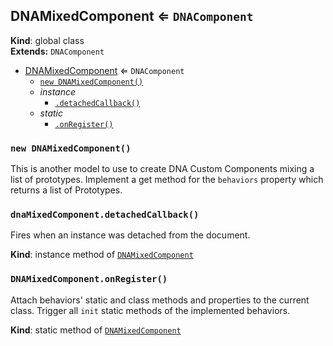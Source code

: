 <a name="DNAMixedComponent"></a>
## DNAMixedComponent ⇐ <code>DNAComponent</code>
**Kind**: global class  
**Extends:** <code>DNAComponent</code>  

* [DNAMixedComponent](#DNAMixedComponent) ⇐ <code>DNAComponent</code>
    * [`new DNAMixedComponent()`](#new_DNAMixedComponent_new)
    * _instance_
        * [`.detachedCallback()`](#DNAMixedComponent+detachedCallback)
    * _static_
        * [`.onRegister()`](#DNAMixedComponent.onRegister)

<a name="new_DNAMixedComponent_new"></a>
### `new DNAMixedComponent()`
This is another model to use to create DNA Custom Components mixing a list of prototypes.
Implement a get method for the `behaviors` property which returns a list of Prototypes.

<a name="DNAMixedComponent+detachedCallback"></a>
### `dnaMixedComponent.detachedCallback()`
Fires when an instance was detached from the document.

**Kind**: instance method of <code>[DNAMixedComponent](#DNAMixedComponent)</code>  
<a name="DNAMixedComponent.onRegister"></a>
### `DNAMixedComponent.onRegister()`
Attach behaviors' static and class methods and properties to the current class.
Trigger all `init` static methods of the implemented behaviors.

**Kind**: static method of <code>[DNAMixedComponent](#DNAMixedComponent)</code>  
